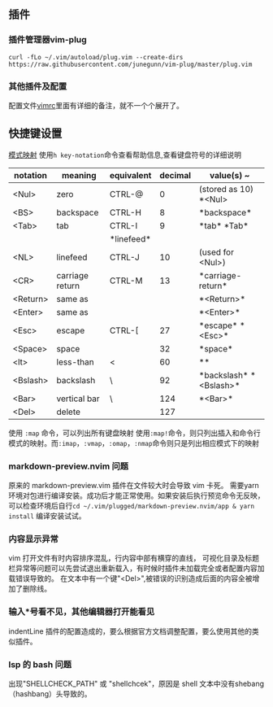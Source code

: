 ## 插件

### 插件管理器vim-plug

`curl -fLo ~/.vim/autoload/plug.vim --create-dirs https://raw.githubusercontent.com/junegunn/vim-plug/master/plug.vim`

### 其他插件及配置

配置文件[vimrc](./vimrc)里面有详细的备注，就不一个个展开了。

## 快捷键设置

[模式映射](images/vim_mapping.png)
使用`h key-notation`命令查看帮助信息,查看键盘符号的详细说明

|notation   | meaning         |equivalent| decimal |value(s)    ~           |
|-----------|-----------------|----------|---------|--------------          |
|\<Nul\>     | zero           |CTRL-@    |0        |  (stored as 10) \*\<Nul\>|
|\<BS\>      | backspace      |CTRL-H    |8        |  \*backspace\*           |
|\<Tab\>     | tab            |CTRL-I    |9        |  \*tab\* \*Tab\*           |
|            |                |\*linefeed\*|         |                        |
|\<NL\>      | linefeed       |CTRL-J    |10       |  (used for \<Nul\>)      |
|\<CR\>      | carriage return|CTRL-M    |13       |  \*carriage-return\*     |
|\<Return\>  | same as <CR>   |          |         |  \*\<Return\>\*            |
|\<Enter\>   | same as <CR>   |          |         |  \*\<Enter\>\*             |
|\<Esc\>     | escape         |CTRL-[    |27       |   \*escape\* \*\<Esc\>\*     |
|\<Space\>   | space          |          |32       |   \*space\*              |
|\<lt\>      | less-than      |\<         |60       |   \*<lt>\*               |
|\<Bslash\>  | backslash      |\\         |92       |  \*backslash\* \*\<Bslash\>\*|
|\<Bar\>     | vertical bar   |    \\     | 124     | \*\<Bar\>\*|    |
|\<Del\>     | delete         |          |127      |                        |

使用 `:map` 命令，可以列出所有键盘映射
使用`:map!`命令，则只列出插入和命令行模式的映射。而`:imap`，`:vmap`，`:omap`，`:nmap`命令则只是列出相应模式下的映射

### markdown-preview.nvim 问题

原来的 markdown-preview.vim 插件在文件较大时会导致 vim 卡死。
需要yarn 环境对包进行编译安装。成功后才能正常使用。如果安装后执行预览命令无反映，可以检查环境后自行`cd ~/.vim/plugged/markdown-preview.nvim/app & yarn install` 编译安装试试。

### 内容显示异常

vim 打开文件有时内容排序混乱，行内容中部有横穿的直线，
可视化目录及标题栏异常等问题可以先尝试退出重新载入，有时候时插件未加载完全或者配置内容加载错误导致的。
在文本中有一个键"\<Del>",被错误的识别造成后面的内容全被增加了删除线。

### 输入\*号看不见，其他编辑器打开能看见

indentLine 插件的配置造成的，要么根据官方文档调整配置，要么使用其他的类似插件。

### lsp 的 bash 问题

出现"SHELLCHECK_PATH" 或 "shellchcek"，原因是 shell 文本中没有shebang（hashbang）头导致的。
